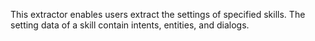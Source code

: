 This extractor enables users extract the settings of specified skills. The setting data of a skill contain intents,
entities, and dialogs.